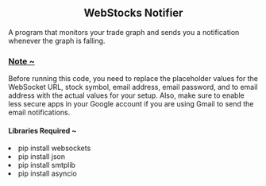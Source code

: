 <h2 align="center">WebStocks Notifier</h2>
<p>A program that monitors your trade graph and sends you a notification whenever the graph is falling.</p>


<p>
<h3><a href="#">Note ~ </a></h3>Before running this code, you need to replace the placeholder values for the WebSocket URL, stock symbol, email address, email password, and to email address with the actual values for your setup. 
Also, make sure to enable less secure apps in your Google account if you are using Gmail to send the email notifications. </p>

<h4>Libraries Required ~ </h4>

<li>pip install websockets</li>
<li>pip install json</li>
<li>pip install smtplib</li>
<li>pip install asyncio</li>

